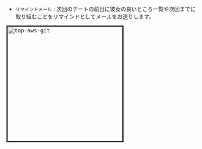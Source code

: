 
- `リマインドメール` : 次回のデートの前日に彼女の良いところ一覧や次回までに取り組むことをリマインドとしてメールをお送りします。

<kbd><img style="border: solid;" height="300" alt="top-aws-git" src="https://github.com/user-attachments/assets/240643fd-a74f-4b07-a2c4-49e4574fe474" /></kbd>
</br></br>

